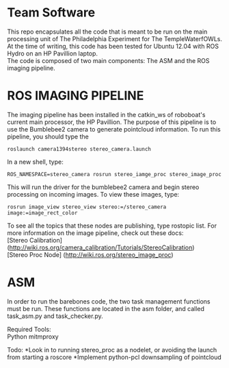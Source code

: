 Team Software
=========
This repo encapsulates all the code that is meant to be run 
on the main processing unit of The Philadelphia Experiment 
for The TempleWaterfOWLs. At the time of writing, this code has been
tested for Ubuntu 12.04 with ROS Hydro on an HP Pavillion laptop.
<br>
The code is composed of two main components: The ASM and the ROS imaging pipeline.
<br>
# ROS IMAGING PIPELINE
The imaging pipeline has been installed in the catkin_ws of roboboat's
current main processor, the HP Pavillion.
The purpose of this pipeline is to use the 
Bumblebee2 camera to generate pointcloud information.
To run this pipeline, you should type the 
```
roslaunch camera1394stereo stereo_camera.launch
```
In a new shell, type:
```
ROS_NAMESPACE=stereo_camera rosrun stereo_iamge_proc stereo_image_proc  
```

This will run the driver for the bumblebee2 camera and begin stereo processing on 
incoming images. To view these images, type:
```
rosrun image_view stereo_view stereo:=/stereo_camera image:=image_rect_color
```
To see all the topics that these nodes are publishing, type rostopic list. 
For more information on the image pipeline, check out these docs: <br>
[Stereo Calibration] (http://wiki.ros.org/camera_calibration/Tutorials/StereoCalibration)
<br>
[Stereo Proc Node] (http://wiki.ros.org/stereo_image_proc)
<br>


# ASM
In order to run the barebones code, the two task management functions must be run.
These functions are located in the asm folder, and called
task_asm.py and task_checker.py.





Required Tools:<br>
Python
mitmproxy



Todo:
*Look in to running stereo_proc as a nodelet, or avoiding the launch from starting a roscore
*Implement python-pcl downsampling of pointcloud